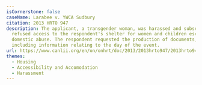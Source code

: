 ```yaml
---
isCornerstone: false
caseName: Larabee v. YWCA Sudbury
citation: 2013 HRTO 947
description: The applicant, a transgender woman, was harassed and subsequently
  refused access to the respondent's shelter for women and children escaping
  domestic abuse. The respondent requested the production of documents,
  including information relating to the day of the event.
url: https://www.canlii.org/en/on/onhrt/doc/2013/2013hrto947/2013hrto947.html?resultIndex=1
themes:
  - Housing
  - Accessibility and Accomodation
  - Harassment
---
```

